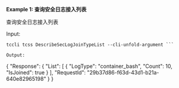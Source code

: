 **Example 1: 查询安全日志接入列表**

查询安全日志接入列表

Input: 

```
tccli tcss DescribeSecLogJoinTypeList --cli-unfold-argument ```

Output: 
```
{
    "Response": {
        "List": [
            {
                "LogType": "container_bash",
                "Count": 10,
                "IsJoined": true
            }
        ],
        "RequestId": "29b37d86-f63d-43d1-b21a-640e82965198"
    }
}
```

